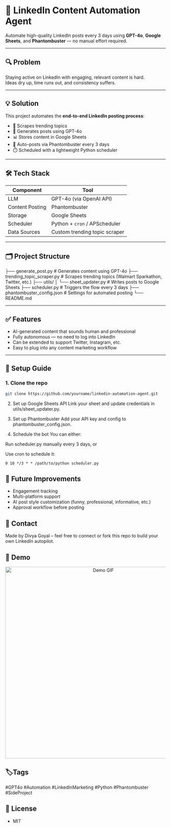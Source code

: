 # 🤖 LinkedIn Content Automation Agent

Automate high-quality LinkedIn posts every 3 days using **GPT-4o**, **Google Sheets**, and **Phantombuster** — no manual effort required.

---

## 🔍 Problem

Staying active on LinkedIn with engaging, relevant content is hard.  
Ideas dry up, time runs out, and consistency suffers.

---

## 💡 Solution

This project automates the **end-to-end LinkedIn posting process**:

- 🎯 Scrapes trending topics  
- 🧠 Generates posts using GPT-4o  
- 📊 Stores content in Google Sheets  
- 🤖 Auto-posts via Phantombuster every 3 days  
- ⏱️ Scheduled with a lightweight Python scheduler  

---

## 🛠️ Tech Stack

| Component         | Tool                      |
|------------------|---------------------------|
| LLM              | GPT-4o (via OpenAI API)   |
| Content Posting  | Phantombuster             |
| Storage          | Google Sheets             |
| Scheduler        | Python + `cron` / APScheduler |
| Data Sources     | Custom trending topic scraper |

---

## 🗂️ Project Structure

├── generate_post.py # Generates content using GPT-4o
├── trending_topic_scraper.py # Scrapes trending topics (Walmart Sparkathon, Twitter, etc.)
├── utils/
│ └── sheet_updater.py # Writes posts to Google Sheets
├── scheduler.py # Triggers the flow every 3 days
├── phantombuster_config.json # Settings for automated posting
└── README.md


---

## ✅ Features

- AI-generated content that sounds human and professional  
- Fully autonomous — no need to log into LinkedIn  
- Can be extended to support Twitter, Instagram, etc.  
- Easy to plug into any content marketing workflow  

---

## 🚀 Setup Guide

### 1. Clone the repo

```bash
git clone https://github.com/yourname/linkedin-automation-agent.git
```
2. Set up Google Sheets API
  Link your sheet and update credentials in utils/sheet_updater.py.

3. Set up Phantombuster
  Add your API key and config to phantombuster_config.json.

4. Schedule the bot
  You can either:
  
  Run scheduler.py manually every 3 days, or
  
  Use cron to schedule it:
```
0 10 */3 * * /path/to/python scheduler.py
```
## 🔮 Future Improvements

- Engagement tracking
- Multi-platform support
- AI post style customization (funny, professional, informative, etc.)
- Approval workflow before posting

## 👋 Contact
Made by Divya Goyal – feel free to connect or fork this repo to build your own LinkedIn autopilot.

## 📸 Demo
<p align="center"> <img src="demo.gif" width="600" alt="Demo GIF"> </p>

## 🏷️Tags
#GPT4o #Automation #LinkedInMarketing #Python #Phantombuster #SideProject

## 📢 License
- MIT

